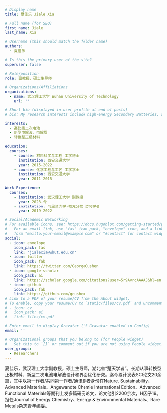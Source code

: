 ```yaml
---
# Display name
title: 夏佳乐 Jiale Xia 

# Full name (for SEO)
first_name: Jiale
last_name: Xia

# Username (this should match the folder name)
authors:
  - 夏佳乐

# Is this the primary user of the site?
superuser: false

# Role/position
role: 副教授，硕士生导师 

# Organizations/Affiliations
organizations:
  - name: 武汉理工大学 Wuhan University of Technology
    url: ''

# Short bio (displayed in user profile at end of posts)
# bio: My research interests include high-energy Secondary Batteries, advanced electrolytes and conversion-type cathode materials.

interests:
  - 高比能二次电池
  - 新型电解液、电解质
  - 转换型正极材料

education:
  courses:
    - course: 材料科学与工程 工学博士
      institution: 西安交通大学
      year: 2015-2022
    - course: 化学工程与工艺 工学学士
      institution: 西安交通大学
      year: 2011-2015

Work Experience:
  courses:
    - institution: 武汉理工大学 副教授
      year: 2023-今
    - institution: 马里兰大学-帕克分校 访问学者
      year: 2019-2022

# Social/Academic Networking
# For available icons, see: https://docs.hugoblox.com/getting-started/page-builder/#icons
#   For an email link, use "fas" icon pack, "envelope" icon, and a link in the
#   form "mailto:your-email@example.com" or "#contact" for contact widget.
social:
  - icon: envelope
    icon_pack: fas
    link: 'jialexia@whut.edu.cn'
  - icon: twitter
    icon_pack: fab
    link: https://twitter.com/GeorgeCushen
  - icon: google-scholar
    icon_pack: ai
    link: https://scholar.google.com/citations?user=5r9AvrcAAAAJ&hl=en
  - icon: github
    icon_pack: fab
    link: https://github.com/gcushen
# Link to a PDF of your resume/CV from the About widget.
# To enable, copy your resume/CV to `static/files/cv.pdf` and uncomment the lines below.
# - icon: cv
#   icon_pack: ai
#   link: files/cv.pdf

# Enter email to display Gravatar (if Gravatar enabled in Config)
email: ''

# Organizational groups that you belong to (for People widget)
#   Set this to `[]` or comment out if you are not using People widget.
user_groups:
  - Researchers
---
```


夏佳乐，武汉理工大学副教授，硕士生导师，湖北省“楚天学者”。长期从事转换型正极材料、新型二次电池电解液设计和界面优化研究。迄今累计发表SCI论文20余篇，其中以第一作者/共同第一作者/通讯作者身份在Nature. Sustainability、 Advanced Materials、Angewandte Chemie International Edition、Advanced Functional Materials等期刊上发多篇研究论文，论文他引2200余次，H因子19。担任Journal of Energy Chemistry、Energy & Environmental Materials、Rare Metals杂志青年编委。
